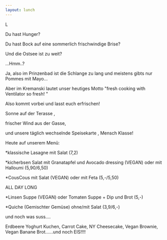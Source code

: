 ```yaml
---
layout: lunch
---
```



L

Du hast Hunger?

Du hast Bock auf eine sommerlich frischwindige Brise?

Und die Ostsee ist zu weit?

...Hmm..?

Ja, also im Prinzenbad ist die Schlange zu lang und meistens gibts nur Pommes mit Mayo...

Aber im Kremanski lautet unser heutiges Motto "fresh cooking with Ventilator so fresh! "

Also kommt vorbei und lasst euch erfrischen!

Sonne auf der Terasse ,

frischer Wind aus der Gasse,

und unsere t&auml;glich wechselnde Speisekarte , Mensch Klasse!

Heute auf unserem Men&uuml;:

\*klassische Lasagne mit Salat (7,2)

\*kicherbsen Salat mit Granatapfel und Avocado dressing (VEGAN) oder mit Halloumi (5,90/6,50)

\*CousCous mit Salat (VEGAN) oder mit Feta (5,-/5,50)

ALL DAY LONG

\*Linsen Suppe (VEGAN) oder Tomaten Suppe + Dip und Brot (5,-)

\*Quiche (Gemischter Gem&uuml;se) ohne/mit Salat (3,9/6,-)

und noch was suss....

Erdbeere Yoghurt Kuchen, Carrot Cake, NY Cheesecake, Vegan Brownie, Vegan Banane Brot......und noch EIS!!!!